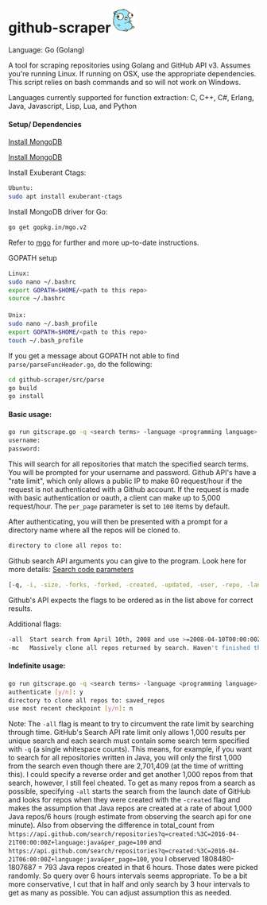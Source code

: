 # github-scraper![Go gopher](./images/gopherbelly50.jpg)

Language: Go (Golang)

A tool for scraping repositories using Golang and GitHub API v3. Assumes you're running Linux. If running on OSX, use the appropriate dependencies. This script relies on bash commands and so will not work on Windows.

Languages currently supported for function extraction: C, C++, C#, Erlang, Java, Javascript, Lisp, Lua, and Python

#### Setup/ Dependencies

[Install MongoDB](https://golang.org/doc/install)

[Install MongoDB](https://docs.mongodb.com/manual/tutorial/install-mongodb-on-ubuntu/)

Install Exuberant Ctags:
```sh
Ubuntu:
sudo apt install exuberant-ctags
```
Install MongoDB driver for Go:
```sh
go get gopkg.in/mgo.v2
```
Refer to [mgo](https://github.com/go-mgo/mgo) for further and more up-to-date instructions.

GOPATH setup
```sh
Linux:
sudo nano ~/.bashrc
export GOPATH=$HOME/<path to this repo>
source ~/.bashrc

Unix:
sudo nano ~/.bash_profile
export GOPATH=$HOME/<path to this repo>
touch ~/.bash_profile
```

If you get a message about GOPATH not able to find `parse/parseFuncHeader.go`, do the following:
```sh
cd github-scraper/src/parse
go build
go install
```

#### Basic usage:
```sh
go run gitscrape.go -q <search terms> -language <programming language>
username:
password:
```
This will search for all repositories that match the specified search terms. You will be prompted for your username and password. Github API's have a "rate limit", which only allows a public IP to make 60 request/hour if the request is not authenticated with a Github account. If the request is made with basic authentication or oauth, a client can make up to 5,000 request/hour. The `per_page` parameter is set to `100` items by default.

After authenticating, you will then be presented with a prompt for a directory name where all the repos will be cloned to.
```sh
directory to clone all repos to:
```
Github search API arguments you can give to the program.
Look here for more details: [Search code parameters](https://developer.github.com/v3/search/)
```sh
[-q, -i, -size, -forks, -forked, -created, -updated, -user, -repo, -lang, -stars -sort -order]
```
Github's API expects the flags to be ordered as in the list above for correct results.

Additional flags:
```sh
-all  Start search from April 10th, 2008 and use >=2008-04-10T00:00:00Z instead of -created flag.
-mc   Massively clone all repos returned by search. Haven't finished this feature yet.
```

#### Indefinite usage:
```sh
go run gitscrape.go -q <search terms> -language <programming language> -all
authenticate [y/n]: y
directory to clone all repos to: saved_repos
use most recent checkpoint [y/n]: n
```

Note:
The `-all` flag is meant to try to circumvent the rate limit by searching through time. GitHub's Search API rate limit only allows 1,000 results per unique search and each search must contain some search term specified with `-q` (a single whitespace counts). This means, for example, if you want to search for all repositories written in Java, you will only the first 1,000 from the search even though there are 2,701,409 (at the time of writting this). I could specify a reverse order and get another 1,000 repos from that search, however, I still feel cheated. To get as many repos from a search as possible, specifying `-all` starts the search from the launch date of GitHub and looks for repos when they were created with the `-created` flag and makes the assumption that Java repos are created at a rate of about 1,000 Java repos/6 hours (rough estimate from observing the search api for one minute). Also from observing the difference in total_count from `https://api.github.com/search/repositories?q=created:%3C=2016-04-21T00:00:00Z+language:java&per_page=100` and `https://api.github.com/search/repositories?q=created:%3C=2016-04-21T06:00:00Z+language:java&per_page=100`, you I observed 1808480-1807687 = 793 Java repos created in that 6 hours. Those dates were picked randomly. So query over 6 hours intervals seems appropriate. To be a bit more conservative, I cut that in half and only search by 3 hour intervals to get as many as possible. You can adjust assumption this as needed.